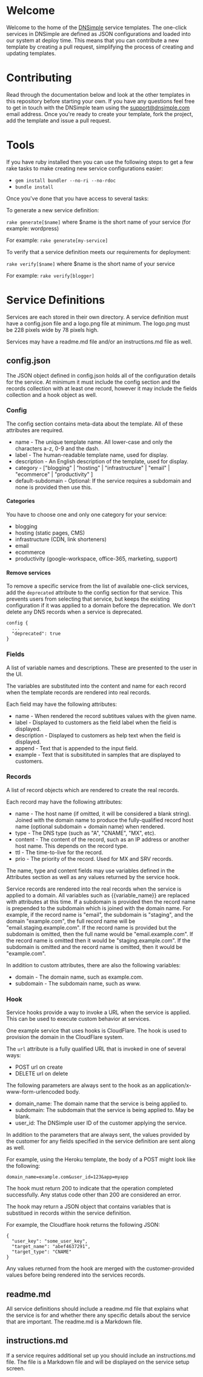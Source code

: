 # Welcome

Welcome to the home of the [DNSimple](https://dnsimple.com) service templates. The one-click services in DNSimple are defined as JSON configurations and loaded into our system at deploy time. This means that you can contribute a new template by creating a pull request, simplifying the process of creating and updating templates.

# Contributing

Read through the documentation below and look at the other templates in this repository before starting your own. If you have any questions feel free to get in touch with the DNSimple team using the support@dnsimple.com email address. Once you're ready to create your template, fork the project, add the template and issue a pull request.

# Tools

If you have ruby installed then you can use the following steps to get a few rake tasks to make creating new service configurations easier:

* `gem install bundler --no-ri --no-rdoc`
* `bundle install`

Once you've done that you have access to several tasks:

To generate a new service definition:

`rake generate[$name]` where $name is the short name of your service (for example: wordpress)

For example: `rake generate[my-service]`

To verify that a service definition meets our requirements for deployment:

`rake verify[$name]` where $name is the short name of your service

For example: `rake verify[blogger]`

# Service Definitions

Services are each stored in their own directory. A service definition must have a config.json file and a logo.png file at minimum. The logo.png must be 228 pixels wide by 78 pixels high.

Services may have a readme.md file and/or an instructions.md file as well.

## config.json

The JSON object defined in config.json holds all of the configuration details for the service. At minimum it must include the config section and the records collection with at least one record, however it may include the fields collection and a hook object as well.

### Config

The config section contains meta-data about the template. All of these attributes are required.

* name - The unique template name. All lower-case and only the characters a-z, 0-9 and the dash.
* label - The human-readable template name, used for display.
* description - An English description of the template, used for display.
* category - ["blogging" | "hosting" | "infrastructure" | "email" | "ecommerce" | "productivity" ]
* default-subdomain - Optional: If the service requires a subdomain and none is provided then use this.

#### Categories

You have to choose one and only one category for your service:

* blogging
* hosting (static pages, CMS)
* infrastructure (CDN, link shorteners)
* email
* ecommerce
* productivity (google-workspace, office-365, marketing, support)

#### Remove services

To remove a specific service from the list of available one-click services, add the `deprecated` attribute to the config section for that service. This prevents users from selecting that service, but keeps the existing configuration if it was applied to a domain before the deprecation. We don't delete any DNS records when a service is deprecated.

```
config {
  ...
  "deprecated": true
}
```

### Fields

A list of variable names and descriptions. These are presented to the user in the UI.

The variables are substituted into the content and name for each record when the template records are rendered into real records.

Each field may have the following attributes:

* name - When rendered the record subtitues values with the given name.
* label - Displayed to customers as the field label when the field is displayed.
* description - Displayed to customers as help text when the field is displayed.
* append - Text that is appended to the input field.
* example - Text that is subsitituted in samples that are displayed to customers.

### Records

A list of record objects which are rendered to create the real records.

Each record may have the following attributes:

* name - The host name (if omitted, it will be considered a blank string). Joined with the domain name to produce the fully-qualified record host name (optional subdomain + domain name) when rendered.
* type - The DNS type (such as "A", "CNAME", "MX", etc).
* content - The content of the record, such as an IP address or another host name. This depends on the record type.
* ttl - The time-to-live for the record.
* prio - The priority of the record. Used for MX and SRV records.

The name, type and content fields may use variables defined in the Attributes section as well as any values returned by the service hook.

Service records are rendered into the real records when the service is applied to a domain. All variables such as {{variable_name}} are replaced with attributes at this time. If a subdomain is provided then the record name is prepended to the subdomain which is joined with the domain name. For example, if the record name is "email", the subdomain is "staging", and the domain "example.com", the full record name will be "email.staging.example.com". If the record name is provided but the subdomain is omitted, then the full name would be "email.example.com". If the record name is omitted then it would be "staging.example.com". If the subdomain is omitted and the record name is omitted, then it would be "example.com".

In addition to custom attributes, there are also the following variables:

* domain - The domain name, such as example.com.
* subdomain - The subdomain name, such as www.

### Hook

Service hooks provide a way to invoke a URL when the service is applied. This can be used to execute custom behavior at services.

One example service that uses hooks is CloudFlare. The hook is used to provision the domain in the CloudFlare system.

The `url` attribute is a fully qualified URL that is invoked in one of several ways:

* POST url on create
* DELETE url on delete

The following parameters are always sent to the hook as an application/x-www-form-urlencoded body.

* domain_name: The domain name that the service is being applied to.
* subdomain: The subdomain that the service is being applied to. May be blank.
* user_id: The DNSimple user ID of the customer applying the service.

In addition to the parameters that are always sent, the values provided by the customer for any fields specified in the service definition are sent along as well.

For example, using the Heroku template, the body of a POST might look like the following:

    domain_name=example.com&user_id=123&app=myapp

The hook must return 200 to indicate that the operation completed successfully. Any status code other than 200 are considered an error.

The hook may return a JSON object that contains variables that is substitued in records within the service definition.

For example, the Cloudflare hook returns the following JSON:

    {
      "user_key": "some_user_key",
      "target_name": "abef4637291",
      "target_type": "CNAME"
    }

Any values returned from the hook are merged with the customer-provided values before being rendered into the services records.

## readme.md

All service definitions should include a readme.md file that explains what the service is for and whether there any specific details about the service that are important. The readme.md is a Markdown file.

## instructions.md

If a service requires additional set up you should include an instructions.md file. The file is a Markdown file and will be displayed on the service setup screen.
